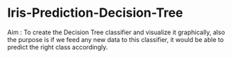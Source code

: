 # Iris-Prediction-Decision-Tree
Aim : To create the Decision Tree classifier and visualize it graphically, also the purpose is if we feed any new data to this classifier, it would be able to predict the right class accordingly.
